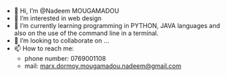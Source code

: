 - 👋 Hi, I’m @Nadeem MOUGAMADOU 
- 👀 I’m interested in web design
- 🌱 I’m currently learning programming in PYTHON, 
JAVA languages ​​and also on the use of the command 
line in a terminal.
- 💞️ I’m looking to collaborate on ...
- 📫 How to reach me:
   - phone number: 0769001108
   - mail: marx.dormoy.mougamadou.nadeem@gmail.com 

<!---
NDgithub94/NDgithub94 is a ✨ special ✨ repository because its `README.md` (this file) appears on your GitHub profile.
You can click the Preview link to take a look at your changes.
--->
